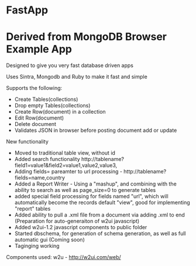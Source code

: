 # FastApp
# Derived from MongoDB Browser Example App

Designed to give you very fast database driven apps 

Uses Sintra, Mongodb and Ruby to make it fast and simple



Supports the following:

* Create Tables(collections)
* Drop empty Tables(collections)
* Create Row(document) in a collection
* Edit Row(document) 
* Delete document
* Validates JSON in browser before posting document add or update

New functionality
* Moved to traditional table view, without id
* Added search functionality http://tablename?field1=value1&field2=value1,value2,value3,
* Adding fields= pareamter to url processing - http://tablename?fields=name,country
* Added a Report Writer - Using a "mashup", and combining with the ability to search as well as page_size=0 to generate tables
* added special field processing for fields named "url", which will automatically become the records default "view", good for
  implementing "report" tables
* Added ability to pull a .xml file from a document via adding .xml to end
  (Preparation for auto-generaiton of w2ui javascript)
* Added w2ui-1.2 javascript components to public folder
* Started dbschema, for generation of schema generation, as well as
  full automatic gui (Coming soon)
* Taginging working



Components used:
w2u - http://w2ui.com/web/
